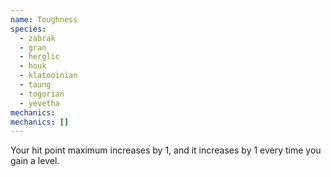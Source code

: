 ```yaml
---
name: Toughness
species:
  - zabrak
  - gran
  - herglic
  - houk
  - klatooinian
  - taung
  - togorian
  - yevetha
mechanics:
mechanics: []
---
```

Your hit point maximum increases by 1, and it increases by 1 every time you gain a level.
